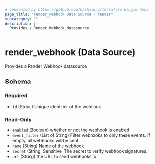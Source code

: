 ```yaml
---
# generated by https://github.com/hashicorp/terraform-plugin-docs
page_title: "render_webhook Data Source - render"
subcategory: ""
description: |-
  Provides a Render Webhook datasource
---
```


# render_webhook (Data Source)

Provides a Render Webhook datasource



<!-- schema generated by tfplugindocs -->
## Schema

### Required

- `id` (String) Unique identifier of the webhook

### Read-Only

- `enabled` (Boolean) whether or not the webhook is enabled
- `event_filter` (List of String) Filter webhooks to only these events. If empty, all webhooks will be sent.
- `name` (String) Name of the webhook
- `secret` (String, Sensitive) The secret to verify webhook signatures.
- `url` (String) the URL to send webhooks to
